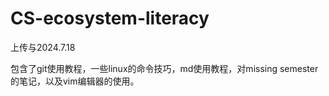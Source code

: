 # CS-ecosystem-literacy

上传与2024.7.18

包含了git使用教程，一些linux的命令技巧，md使用教程，对missing semester的笔记，以及vim编辑器的使用。